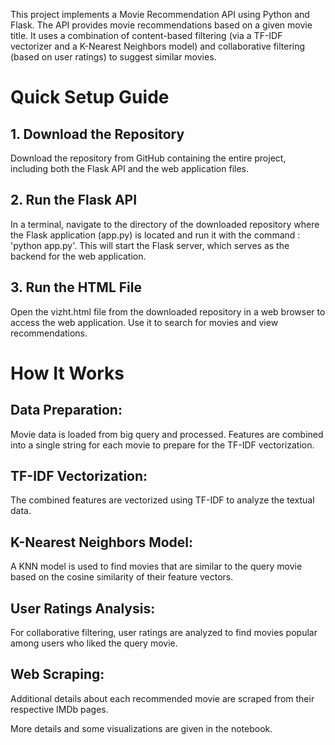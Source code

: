 This project implements a Movie Recommendation API using Python and Flask. The API provides movie recommendations based on a given movie title. It uses a combination of content-based filtering (via a TF-IDF vectorizer and a K-Nearest Neighbors model) and collaborative filtering (based on user ratings) to suggest similar movies.

# <b> Quick Setup Guide</b>
## 1. Download the Repository

Download the repository from GitHub containing the entire project, including both the Flask API and the web application files.
## 2. Run the Flask API

In a terminal, navigate to the directory of the downloaded repository where the Flask application (app.py) is located and run it with the command : 'python app.py'. This will start the Flask server, which serves as the backend for the web application.
## 3. Run the HTML File

Open the vizht.html file from the downloaded repository in a web browser to access the web application. Use it to search for movies and view recommendations.

# <b>How It Works</b>

## Data Preparation: 
Movie data is loaded from big query and processed. Features are combined into a single string for each movie to prepare for the TF-IDF vectorization.

## TF-IDF Vectorization: 
The combined features are vectorized using TF-IDF to analyze the textual data.

## K-Nearest Neighbors Model: 
A KNN model is used to find movies that are similar to the query movie based on the cosine similarity of their feature vectors.

## User Ratings Analysis: 
For collaborative filtering, user ratings are analyzed to find movies popular among users who liked the query movie.

## Web Scraping: 
Additional details about each recommended movie are scraped from their respective IMDb pages.



More details and some visualizations are given in the notebook.

